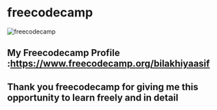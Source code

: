 # freecodecamp
![freecodecamp](https://user-images.githubusercontent.com/24765668/34774891-2ef47bea-f637-11e7-97ef-a8600c15abde.jpg)

## My Freecodecamp Profile :https://www.freecodecamp.org/bilakhiyaasif
## Thank you freecodecamp for giving me this opportunity to learn freely and in detail




